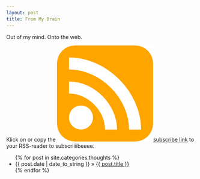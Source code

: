 ```yaml
---
layout: post
title: From My Brain
---
```


Out of my mind. Onto the web.

Klick on or copy the <a href="feed.xml"><img class="icon-inline"
src="/gfx/icon-feed.png" />subscribe link</a> to your RSS-reader to
subscriiiibeeee.

<ul class="posts">
    {% for post in site.categories.thoughts %}
    <li><span>{{ post.date | date_to_string }}</span> &raquo; <a href="{{ post.url }}">{{ post.title }}</a></li>
    {% endfor %}
</ul>

